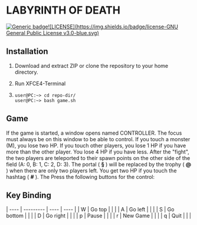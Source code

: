 # LABYRINTH OF DEATH #

[![Generic badge](https://img.shields.io/badge/version-v1.0.0-green.svg)](https://github.com/jcobs-engine/labyrinth_of_death/blob/master/LICENSE)[![LICENSE](https://img.shields.io/badge/license-GNU General Public License v3.0-blue.svg)](https://github.com/jcobs-engine/labyrinth_of_death/blob/master/LICENSE)

## Installation ##

1. Download and extract ZIP or clone the repository to your home directory.

2. Run XFCE4-Terminal

3. ```shell
   user@PC:~> cd repo-dir/
   user@PC:~> bash game.sh
   ```

## Game ##

If the game is started, a window opens named CONTROLLER. The focus must always be on this window to be able to control. If you touch a monster (M), you lose two HP. If you touch other players, you lose 1 HP if you have more than the other player. You lose 4 HP if you have less. After the "fight", the two players are teleported to their spawn points on the other side of the field (A: 0, B: 1, C: 2, D: 3). The portal ( **§** ) will be replaced by the trophy ( **@** ) when there are only two players left. You get two HP if you touch the hashtag ( **#** ). The Press the following buttons for the control:

## Key Binding ##

| ---- | --------- | ---- | ---- |
| W    | Go top    |      |      |
| A    | Go left   |      |      |
| S    | Go bottom |      |      |
| D    | Go right  |      |      |
| p    | Pause     |      |      |
| r    | New Game  |      |      |
| q    | Quit      |      |      |

